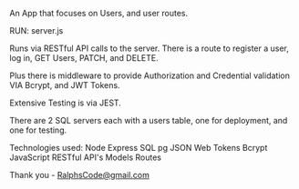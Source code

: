 An App that focuses on Users, and user routes.

RUN:  server.js

Runs via RESTful API calls to the server.
There is a route to register a user, log in, GET Users, PATCH, and DELETE.

Plus there is middleware to provide Authorization and Credential validation VIA Bcrypt, and JWT Tokens.

Extensive Testing is via JEST.

There are 2 SQL servers each with a users table, one for deployment, and one for testing.

Technologies used:
    Node
    Express
    SQL
    pg
    JSON Web Tokens
    Bcrypt
    JavaScript
    RESTful API's
    Models
    Routes

Thank you - RalphsCode@gmail.com